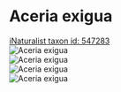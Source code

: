
Aceria exigua
=============
  
[iNaturalist taxon id: 547283](https://www.inaturalist.org/taxa/547283)  
![Aceria exigua](https://inaturalist-open-data.s3.amazonaws.com/photos/100751556/medium.jpeg)  
![Aceria exigua](https://inaturalist-open-data.s3.amazonaws.com/photos/90152816/medium.jpeg)  
![Aceria exigua](https://inaturalist-open-data.s3.amazonaws.com/photos/90152821/medium.jpeg)  
![Aceria exigua](https://inaturalist-open-data.s3.amazonaws.com/photos/90152830/medium.jpeg)